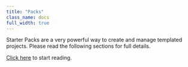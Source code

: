 ```yaml
---
title: "Packs"
class_name: docs
full_width: true
---
```


Starter Packs are a very powerful way to create and manage templated projects. Please read the following sections for full details. 

[Click here](/docs/dashboard/packs/overview/) to start reading.